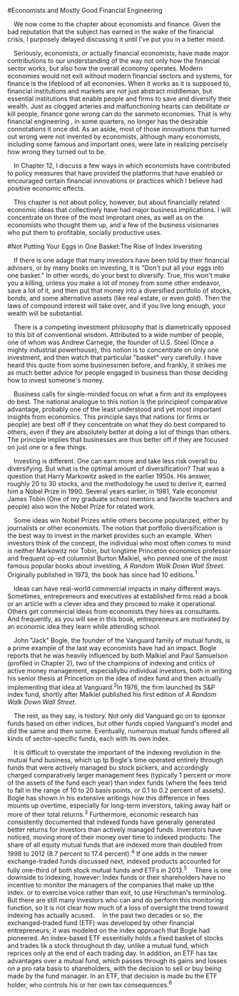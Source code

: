 #Economists and Mostly Good Financial Engineering

  &emsp;We now come to the chapter about economists and finance. Given the bad reputation that the subject has earned in the wake of the financial crisis, l purposely delayed discussing it until l've put you in a better mood.
  
  &emsp;Seriously, economists, or actually financial economists, have made major contributions to our understanding of the way not only how the financial sector works, but also how the overall economy operates. Modern economies would not exit without modern financial sectors and systems, for finance is the lifeblood of all economies. When it works as it is supposed to, financial institutions and markets are not just abstract middleman, but essential institutions that enable people and firms to save and diversify their wealth. Just as clogged arteries and malfunctioning hearts can debilitate or kill people, finance gone wrong can do the sanmeto economies. That is why financial engineering , in some quarters, no longer has the desirable connotations it once did. As an aside, most of those innovations that turned out wrong were not invented by economists, although many economists, including some famous and important ones, were late in realizing percisely how wrong they turned out to be.
  
  &emsp;In Chapter 12, l discuss a few ways in which economists have contributed to policy measures that have provided the platforms that have enabled or encouraged certain financial innovations or practices which l believe had positive economic effects.
  
  &emsp;This chapter is not about policy, however, but about financially related economic ideas that collectively have had major business implications. I will concentrate on three of the most improtant ones, as well as on the economists who thought them up, and a few of the business visionaries who put them to profitable, socially productive uses.
  

#Not Putting Your Eggs in One Basket:The Rise of Index Inversting

  &emsp;If there is one adage that many investors have been told by their financial advisers, or by many books on investing, it is "Don't put all your eggs into one basket." In other words, do your best to diversify. True, this won't make you a killing, unless you make a lot of money from some other endeavor, save a lot of it, and then put that money into a diversified portfolio of stocks, bonds, and some alternative assets (like real estate, or even gold). Then the laws of compound interest will take over, and if you live long enough, your wealth will be substantial.
  
  &emsp;There is a competing investment philosophy that is diametrically opposed to this bit of conventional wisdom. Attributed to a wide number of people, one of whom was Andrew Carnegie, the founder of U.S. Steel (Once a mighty industrial powerhouse), this notion is to concentrate on only one investment, and then watch that particular "basket" very carefully. I have heard this quote from some businessmen before, and frankly, it strikes me as much better advice for people engaged in business than those deciding how to invest someone's money.
  
  &emsp;Business calls for single-minded focus on what a firm and its employees do best. The national analogue to this notion is the principleof comparative advantage, probably one of the least understood and yet most important insights from economics. This principle says that nations (or firms or people) are best off if they concentrate on what they do best compared to others, even if they are absolutely better at doing a lot of things than others. The principle implies that businesses are thus better off if they are focused on just one or a few things.
  
  &emsp;Investing is different. One can earn more and take less risk overall bu diversifying. But what is the optimal amount of diversification? That was a question that Harry Markowitz asked in the earlier 1950s. His answer, roughly 20 to 30 stocks, and the methodology he used to derive it, earned him a Nobel Prize in 1990. Several years earlier, in 1981, Yale economist James Tobin (One of my graduate school mentors and favorite teachers and people) also won the Nobel Prize for related work.
  
  &emsp;Some ideas win Nobel Prizes whlie others become popularized, either by journalists or other economists. The notion that portfolio diversification is the best way to invest in the market provides such an example. When investors think of the concept, the individual who most often comes to mind is neither Markowitz nor Tobin, but longtime Princeton economics professor and frequent op-ed columnist Burton Malkiel, who penned one of the most famous popular books about investing, *A Random Walk Down Wall Street*. Originally published in 1973, the book has since had 10 editions.<sup>1</sup>
  
  &emsp;Ideas can have real-world commercial impacts in many different ways. Sometimes, entrepreneurs and executives at established firms read a book or an article with a clever idea and they proceed to make it operational. Others get commercial ideas from economists they hires as consultants. And frequently, as you will see in this book, entrepreneurs are motivated by an economic idea they learn while attending school.
  
  &emsp;John "Jack" Bogle, the founder of the Vanguard family of mutual funds, is a prime example of the last way economists have had an impact. Bogle reports that he was heavily influenced by both Malkiel and Paul Samuelson (profiled in Chapter 2), two of the champions of indexing and critics of active money management, especiallybu individual investors, both in writing his senior thesis at Princetion on the idea of index fund and then actually implementing that idea at Vanguard.<sup>2</sup>In 1976, the firm launched its S&P index fund, shortly after Malkiel published his first edition of *A Random Walk Down Wall Street*.

  &emsp;The rest, as they say, is history. Not only did Vanguard go on to sponsor funds based on other indices, but other funds copied Vanguard's model and did the same and then some. Eventually, numerous mutual funds offered all kinds of sector-specific funds, each with its own index.
  
  &emsp;It is difficult to overstate the important of the indexing revolution in the mutual fund business, which up tp Bogle's time operated entirely through funds that were actively managed bu stock pickers, and accordingly charged comparatively larger management fees (typically 1 percent or more of the assets of the fund each year) than index funds (where the fees tend to fall in the range of 10 to 20 basis points, or 0.1 to 0.2 percent of assets). Bogle has shown in his extensive writings how this difference in fees mounts up overtime, especially for long-term inverstors, taking away half or more of their total returns.<sup>3</sup> Furthermore, economic research has consistently documented that indexed funds have generally generated better returns for investors than actively managed funds. Inverstors have noticed, moving more of their money over time to indexed products: The share of all equity mutual funds that are indexed more than doubled from 1998 to 2012 (8.7 percent to 17.4 percent).<sup>4</sup> If one adds in the newer exchange-traded funds discussed next, indexed products accounted for fully one-third of both stock mutual funds and ETFs in 2013.<sup>5</sup>
  &emsp;There is one downside to indexing, however: Index funds or their shareholders have no incentive to monitor the managers of the companies that make up tthe index. or to exercise voice rather than exit, to use Hirschman's terminolog. But there are still many investors who can and do perform this monitoring function, so it is not clear how much of a loss of oversight the trend toward indexing has actually acused.
  &emsp;In the past two decades or so, the exchanged-traded fund (ETF) was developed by other financial entrepreneurs; it was modeled on the index qpproach that Bogle had pioneered. An index-based ETF essentially holds a fixed basket of stocks and trades lik a stock throughout th day, unlike a mutual fund, which reprices only at the end of each trading day. In addition, an ETF has tax advantages over a mutual fund, which passes through its gains and losses on a pro rata basis to shareholders, with the decision to sell or buy being made by the fund manager. In an ETF, that decision is made bu the ETF holder, who controls his or her own tax consequences.<sup>6</sup>
